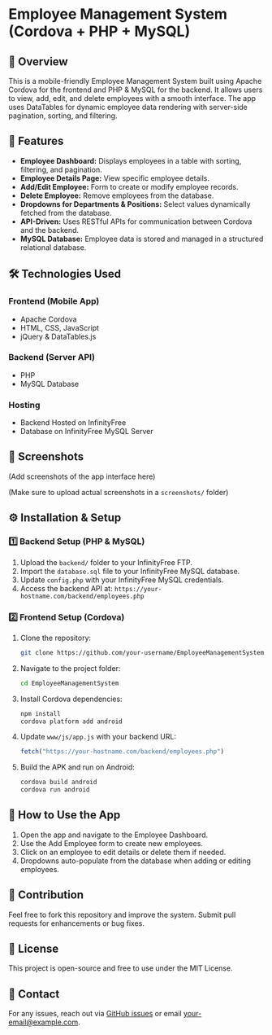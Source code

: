 # Employee Management System (Cordova + PHP + MySQL)

## 📌 Overview

This is a mobile-friendly Employee Management System built using Apache Cordova for the frontend and PHP & MySQL for the backend. It allows users to view, add, edit, and delete employees with a smooth interface. The app uses DataTables for dynamic employee data rendering with server-side pagination, sorting, and filtering.

## 🚀 Features

- **Employee Dashboard:** Displays employees in a table with sorting, filtering, and pagination.
- **Employee Details Page:** View specific employee details.
- **Add/Edit Employee:** Form to create or modify employee records.
- **Delete Employee:** Remove employees from the database.
- **Dropdowns for Departments & Positions:** Select values dynamically fetched from the database.
- **API-Driven:** Uses RESTful APIs for communication between Cordova and the backend.
- **MySQL Database:** Employee data is stored and managed in a structured relational database.

## 🛠️ Technologies Used

### Frontend (Mobile App)

- Apache Cordova
- HTML, CSS, JavaScript
- jQuery & DataTables.js

### Backend (Server API)

- PHP
- MySQL Database

### Hosting

- Backend Hosted on InfinityFree
- Database on InfinityFree MySQL Server

## 📸 Screenshots

(Add screenshots of the app interface here)

(Make sure to upload actual screenshots in a `screenshots/` folder)

## ⚙️ Installation & Setup

### 1️⃣ Backend Setup (PHP & MySQL)

1. Upload the `backend/` folder to your InfinityFree FTP.
2. Import the `database.sql` file to your InfinityFree MySQL database.
3. Update `config.php` with your InfinityFree MySQL credentials.
4. Access the backend API at: `https://your-hostname.com/backend/employees.php`

### 2️⃣ Frontend Setup (Cordova)

1. Clone the repository:
    ```bash
    git clone https://github.com/your-username/EmployeeManagementSystem.git
    ```
2. Navigate to the project folder:
    ```bash
    cd EmployeeManagementSystem
    ```
3. Install Cordova dependencies:
    ```bash
    npm install
    cordova platform add android
    ```
4. Update `www/js/app.js` with your backend URL:
    ```javascript
    fetch("https://your-hostname.com/backend/employees.php")
    ```
5. Build the APK and run on Android:
    ```bash
    cordova build android
    cordova run android
    ```

## 📢 How to Use the App

1. Open the app and navigate to the Employee Dashboard.
2. Use the Add Employee form to create new employees.
3. Click on an employee to edit details or delete them if needed.
4. Dropdowns auto-populate from the database when adding or editing employees.

## 🤝 Contribution

Feel free to fork this repository and improve the system. Submit pull requests for enhancements or bug fixes.

## 📜 License

This project is open-source and free to use under the MIT License.

## 🔗 Contact

For any issues, reach out via [GitHub issues](https://github.com/your-username/EmployeeManagementSystem/issues) or email [your-email@example.com](mailto:your-email@example.com).
